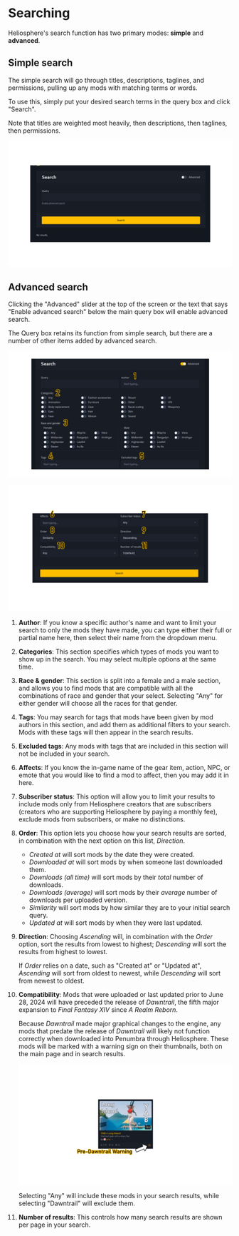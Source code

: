 # Searching

Heliosphere's search function has two primary modes: **simple** and
**advanced**.

## Simple search

The simple search will go through titles, descriptions, taglines, and
permissions, pulling up any mods with matching terms or words.

To use this, simply put your desired search terms in the query box and click
"Search".

Note that titles are weighted most heavily, then descriptions, then taglines,
then permissions.

![simple-search-image](images/searching/simplesearch.png)

## Advanced search

Clicking the "Advanced" slider at the top of the screen or the text that says
"Enable advanced search" below the main query box will enable advanced search.

The Query box retains its function from simple search, but there are a number of
other items added by advanced search.

![advanced-search-image](images/searching/advsearch_1.png)


![advanced-search-image-2](images/searching/advsearch_2.png)

1. **Author**: If you know a specific author's name and want to limit your
   search to only the mods they have made, you can type either their full or
   partial name here, then select their name from the dropdown menu.
2. **Categories**: This section specifies which types of mods you want to show
   up in the search. You may select multiple options at the same time.
3. **Race & gender**: This section is split into a female and a male section,
   and allows you to find mods that are compatible with all the combinations of
   race and gender that your select. Selecting "Any" for either gender will
   choose all the races for that gender.
4. **Tags**: You may search for tags that mods have been given by mod authors in
   this section, and add them as additional filters to your search. Mods with
   these tags will then appear in the search results.
5. **Excluded tags**: Any mods with tags that are included in this section will
   not be included in your search.
6. **Affects**: If you know the in-game name of the gear item, action, NPC, or
   emote that you would like to find a mod to affect, then you may add it in
   here.
7. **Subscriber status**: This option will allow you to limit your results to
   include mods only from Heliosphere creators that are subscribers (creators
   who are supporting Heliosphere by paying a monthly fee), exclude mods from
   subscribers, or make no distinctions.
8. **Order**: This option lets you choose how your search results are sorted, in
   combination with the next option on this list, *Direction*.
   - *Created at* will sort mods by the date they were created.
   - *Downloaded at* will sort mods by when someone last downloaded them.
   - *Downloads (all time)* will sort mods by their *total* number of
      downloads.
   - *Downloads (average)* will sort mods by their *average* number of
      downloads per uploaded version.
   - *Similarity* will sort mods by how similar they are to your initial search
      query.
   - *Updated at* will sort mods by when they were last updated.
9. **Direction**: Choosing *Ascending* will, in combination with the *Order*
   option, sort the results from lowest to highest; *Descending* will sort the
   results from highest to lowest.

   If *Order* relies on a date, such as "Created at" or "Updated at",
   *Ascending* will sort from oldest to newest, while *Descending* will sort
   from newest to oldest.
10. **Compatibility**: Mods that were uploaded or last updated prior to June 28,
    2024 will have preceded the release of *Dawntrail*, the fifth major
    expansion to *Final Fantasy XIV* since *A Realm Reborn*.

    Because *Dawntrail* made major graphical changes to the engine, any mods
    that predate the release of *Dawntrail* will likely not function correctly
    when downloaded into Penumbra through Heliosphere. These mods will be marked
    with a warning sign on their thumbnails, both on the main page and in search
    results.

    ![advanced-search-image-3](images/searching/advsearch_predtmod.png)

    Selecting "Any" will include these mods in your search results, while
    selecting "Dawntrail" will exclude them.
11. **Number of results**: This controls how many search results are
    shown per page in your search.
